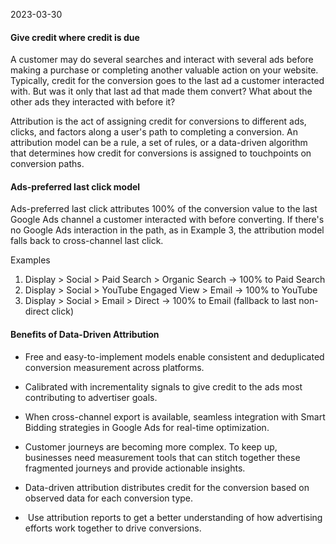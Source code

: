 2023-03-30

#### Give credit where credit is due

A customer may do several searches and interact with several ads before making a purchase or completing another valuable action on your website. Typically, credit for the conversion goes to the last ad a customer interacted with. But was it only that last ad that made them convert? What about the other ads they interacted with before it?

Attribution is the act of assigning credit for conversions to different ads, clicks, and factors along a user's path to completing a conversion. An attribution model can be a rule, a set of rules, or a data-driven algorithm that determines how credit for conversions is assigned to touchpoints on conversion paths. 


#### Ads-preferred last click model

Ads-preferred last click attributes 100% of the conversion value to the last Google Ads channel a customer interacted with before converting. If there's no Google Ads interaction in the path, as in Example 3, the attribution model falls back to cross-channel last click.

Examples
1.  Display > Social > Paid Search > Organic Search → 100% to Paid Search
2.  Display > Social > YouTube Engaged View > Email → 100% to YouTube
3.  Display > Social > Email > Direct → 100% to Email (fallback to last non-direct click)


#### Benefits of Data-Driven Attribution

- Free and easy-to-implement models enable consistent and deduplicated conversion measurement across platforms.
- Calibrated with incrementality signals to give credit to the ads most contributing to advertiser goals.
- When cross-channel export is available, seamless integration with Smart Bidding strategies in Google Ads for real-time optimization.



-   Customer journeys are becoming more complex. To keep up, businesses need measurement tools that can stitch together these fragmented journeys and provide actionable insights. 
-   Data-driven attribution distributes credit for the conversion based on observed data for each conversion type.
-    Use attribution reports to get a better understanding of how advertising efforts work together to drive conversions.